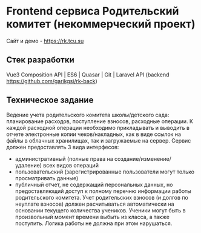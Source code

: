 # Frontend сервиса Родительский комитет (некоммерческий проект)
Сайт и демо - https://rk.tcu.su

## Стек разработки
Vue3 Composition API | ES6 | Quasar | Git | Laravel API
(backend https://github.com/garikgsi/rk-back)

## Техническое задание
Ведение учета родительского комитета школы/детского сада: планирование расходов, поступление взносов, расходные операции.
К каждой расходной операции необходимо прикладывать и выводить в отчете электронные копии чеков/накладных, как в виде ссылок на файлы в облачных хранилищах, так и загружаемые на сервер.
Сервис должен предоставлять 3 вида интерфесов:
  - административный (полные права на создание/изменение/удаление) всех видов операций
  - пользовательский (зарегистрированные пользователи могут только просматривать данные)
  - публичный отчет, не содержащий персональных данных, но предоставляющий доступ к полному перечню информации работы родительского комитета.
Учет родительских взносов (и долгов по неуплате взносов) должен расчитываться автоматически на основании текущего количества учеников. Ученики могут быть в произвольный момент времени выбыть из класса, а также поступить. Логика работы не должна при этом нарушаться.
